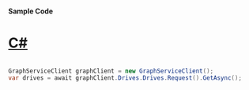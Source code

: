 #### Sample Code
# [C#](#tab/Csharp)

```C#

GraphServiceClient graphClient = new GraphServiceClient();
var drives = await graphClient.Drives.Drives.Request().GetAsync();

```